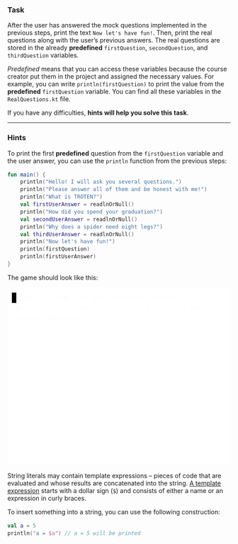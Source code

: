 ### Task

After the user has answered the mock questions implemented in the previous steps, 
print the text `Now let's have fun!`. 
Then, print the real questions along with the user’s previous answers. 
The real questions are stored in the already **predefined** `firstQuestion`, `secondQuestion`, and `thirdQuestion` variables.

_Predefined_ means that you can access these variables 
because the course creator put them in the project and assigned the necessary values. 
For example, you can write `println(firstQuestion)` to print 
the value from the **predefined** `firstQuestion` variable.
You can find all these variables in the `RealQuestions.kt` file.

If you have any difficulties, **hints will help you solve this task**.

----

### Hints

<div class="hint" title="Push me to view an example with the first real question">

To print the first  **predefined** question from the `firstQuestion` variable and the user answer, you
can use the `println` function from the previous steps:

```kotlin
fun main() {
    println("Hello! I will ask you several questions.")
    println("Please answer all of them and be honest with me!")
    println("What is TROTEN?")
    val firstUserAnswer = readlnOrNull()
    println("How did you spend your graduation?")
    val secondUserAnswer = readlnOrNull()
    println("Why does a spider need eight legs?")
    val thirdUserAnswer = readlnOrNull()
    println("Now let's have fun!")
    println(firstQuestion)
    println(firstUserAnswer)
}
```

</div>

<div class="hint" title="Push me to view the expected state of the game after completing this task">

The game should look like this:

![The game's example](../../utils/src/main/resources/images/part1/first.date/game.gif "The game's example")

</div>

<div class="hint" title="Push me to learn how to combine text and string variables together">

String literals may contain template expressions – pieces of code that are
evaluated and whose results are concatenated into the string.
[A template expression](https://kotlinlang.org/docs/strings.html#string-templates) starts with a dollar sign (`$`) and consists of either a name or an expression in curly braces.

To insert something into a string, you can use the following construction:
```kotlin
val a = 5
println("a = $a") // a = 5 will be printed
```
</div>

